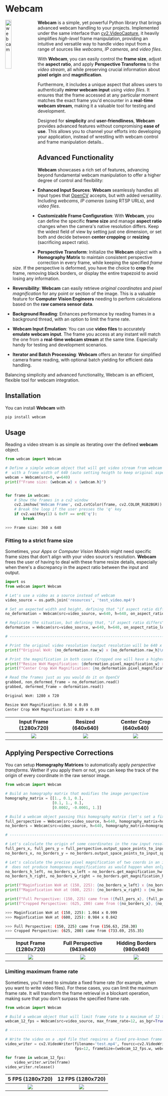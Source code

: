 # Webcam
<img alt="webcam" title="webcam" src="https://raw.githubusercontent.com/Eric-Canas/webcam/main/resources/logo.png" width="20%" align="left"> **Webcam** is a simple, yet powerful Python library that brings advanced webcam handling to your projects. Implemented under the same interface than [cv2.VideoCapture](https://docs.opencv.org/3.4/d8/dfe/classcv_1_1VideoCapture.html#a57c0e81e83e60f36c83027dc2a188e80), it heavily simplifies _high-level_ frame manipulation, providing an intuitive and versatile way to handle video input from a range of sources like _webcams_, _IP cameras_, and _video files_.

With **Webcam**, you can easily control the **frame size**, adjust the **aspect ratio**, and apply **Perspective Transforms** to the _video stream_, all while preserving crucial information about **pixel origin** and **magnification**.

Furthermore, it includes a unique aspect that allows users to authentically **mirror webcam input** using _video files_. It ensures that the frame accessed at any particular moment matches the exact frame you'd encounter in a **real-time webcam stream**, making it a valuable tool for testing and development.

Designed for **simplicity** and **user-friendliness**, **Webcam** provides advanced features without compromising **ease of use**. This allows you to channel your efforts into developing your application, instead of wrestling with webcam control and frame manipulation details..

## Advanced Functionality
**Webcam** showcases a rich set of features, advancing beyond fundamental webcam manipulation to offer a higher degree of control and flexibility:

- **Enhanced Input Sources**: **Webcam** seamlessly handles all input types that [OpenCV](https://docs.opencv.org/3.4/d8/dfe/classcv_1_1VideoCapture.html#a949d90b766ba42a6a93fe23a67785951) accepts, but with added versatility. Including _webcams_, _IP cameras_ (using RTSP URLs), and _video files_.

- **Customizable Frame Configuration**: With **Webcam**, you can define the specific **frame size** and manage **aspect ratio** changes when the camera's native resolution differs. Keep the widest field of view by setting just one dimension, or set both and decide between **center cropping** or **resizing** (sacrificing aspect ratio).

- **Perspective Transform**: Initialize the **Webcam** object with a **Homography Matrix** to maintain consistent perspective correction in every frame, while keeping the specified _frame size_.  If the perspective is deformed, you have the choice to **crop** the frame, removing black borders, or display the entire trapezoid to avoid losing any information.

- **Reversibility**: **Webcam** can easily retrieve _original coordinates_ and _pixel magnification_ for any point or section of the image. This is a valuable feature for **Computer Vision Engineers** needing to perform calculations based on the **raw camera sensor data**.

- **Background Reading**: Enhances performance by reading frames in a background thread, with an option to limit the frame rate.

- **Webcam Input Emulation**: You can use **video files** to accurately **emulate webcam input**. The frame you access at any instant will match the one from a **real-time webcam stream** at the same time. Especially handy for testing and development scenarios.

- **Iterator and Batch Processing**: **Webcam** offers an iterator for simplified camera frame reading, with optional batch yielding for efficient data handling.

Balancing simplicity and advanced functionality, Webcam is an efficient, flexible tool for webcam integration.


## Installation

You can install **Webcam** with

```bash
pip install webcam
```

## Usage

Reading a video stream is as simple as iterating over the defined **webcam** object.

```python
from webcam import Webcam

# Define a simple webcam object that will get video stream from webcam (src=0),
#  with a frame width of 640 (auto setting heigth to keep original aspect ratio)
webcam = Webcam(src=0, w=640)
print(f"Frame size: {webcam.w} x {webcam.h}")


for frame in webcam:
    # Show the frames in a cv2 window
    cv2.imshow('Webcam Frame', cv2.cvtColor(frame, cv2.COLOR_RGB2BGR))
    # Break the loop if the user presses the 'q' key
    if cv2.waitKey(1) & 0xFF == ord('q'):
        break
```
```bash
>>> Frame size: 360 x 640
```

### Fitting to a strict frame size

Sometimes, your _Apps_ or _Computer Vision Models_ might need specific frame sizes that don't align with your video source's resolution. **Webcam** frees the user of having to deal with these frame resize details, especially when there's a discrepancy in the aspect ratio between the input and output.

```python
import os
from webcam import Webcam

# Let's use a video as a source instead of webcam
video_source = os.path.join('resources', 'test_video.mp4')

# Set an expected width and height, defining that "if aspect ratio differs", center crop the image.
no_deformation = Webcam(src=video_source, w=640, h=640, on_aspect_ratio_lost='crop')

# Replicate the situation, but defining that, "if aspect ratio differs", resize it, accepting the produced deformation.
deformation = Webcam(src=video_source, w=640, h=640, on_aspect_ratio_lost='resize')

# ---------------------------------------------------------------------------------------------------

# Print the original video resolution (output resolution will be 640 x 640 as specified)
print(f"Original WxH: {no_deformation.raw_w} x {no_deformation.raw_h}\n")

# Print the magnification in both cases (Cropped one will have a higher magnification on the input's shortest axis)
print(f"Resize WxH Magnification: {deformation.pixel_magnification_w} x {deformation.pixel_magnification_h}")
print(f"Center Crop WxH Magnification: {no_deformation.pixel_magnification_w} x {no_deformation.pixel_magnification_h}")

# Read the frames just as you would do it on OpenCV
grabbed, non_deformed_frame = no_deformation.read()
grabbed, deformed_frame = deformation.read()
```

```bash
Original WxH: 1280 x 720

Resize WxH Magnification: 0.50 x 0.89
Center Crop WxH Magnification: 0.89 x 0.89
```

| Input Frame (1280x720) | Resized (640x640) | Center Crop (640x640) |
|:-------------------------:|:-------------------------:|:-------------------------:|
| ![](https://raw.githubusercontent.com/Eric-Canas/webcam/main/resources/usage_examples/strict_frame_size/base_frame.png) |  ![](https://raw.githubusercontent.com/Eric-Canas/webcam/main/resources/usage_examples/strict_frame_size/resized_frame.png) | ![](https://raw.githubusercontent.com/Eric-Canas/webcam/main/resources/usage_examples/strict_frame_size/center_crop_frame.png) |

## Applying Perspective Corrections

You can setup **Homography Matrices** to automatically apply _perspective transforms_. Wether if you apply them or not, you can keep the track of the origin of every coordinate in the raw sensor image.

```python
from webcam import Webcam

# Build an homography matrix that modifies the image perspective
homography_matrix = [[1., 0.1, 0.],
                     [0.1, 1., 0.],
                     [0.0002, -0.0001, 1.]]

# Build a webcam object passing this homography matrix (let's set a fixed height and let it decide width).
full_perspective = Webcam(src=video_source, h=640, homography_matrix=homography_matrix, crop_on_warping=False)
no_borders = Webcam(src=video_source, h=640, homography_matrix=homography_matrix, crop_on_warping=True)

# ---------------------------------------------------------------------------------------------------

# Let's calculate the origin of some coordinates in the raw input resolution (Note it expects a batch).
full_pers_x, full_pers_y = full_perspective.output_space_points_to_input_space(points_xy=((150, 225),))[0]
no_borders_x, no_borders_y = no_borders.output_space_points_to_input_space(points_xy=((625, 200), ))[0]

# Let's calculate the precise pixel magnification of two coords in an image. As perspective deformations
#  does not produce homogeneus magnifications as would happen when only resizes and/or crops are applied
no_borders_h_left, no_borders_w_left = no_borders.get_magnification_hw(x=150, y=225)
no_borders_h_right, no_borders_w_right = no_borders.get_magnification_hw(x=600, y=225)

print(f"Maginfication WxH at (150, 225): {no_borders_w_left} x {no_borders_h_left}")
print(f"Maginfication WxH at (600, 225): {no_borders_w_right} x {no_borders_h_right}\n")

print(f"Full Perspective: (150, 225) came from ({full_pers_x}, {full_pers_y})")
print(f"Cropped Perspective: (625, 200) came from ({no_borders_x}, {no_borders_y})")
```

```bash
>>> Maginfication WxH at (150, 225): 1.064 x 0.999
>>> Maginfication WxH at (600, 225): 0.984 x 0.842

>>> Full Perspective: (150, 225) came from (156.63, 258.30)
>>> Cropped Perspective: (625, 200) came from (733.69, 255.35)
```

| Input Frame (1280x720) | Full Perspective (943x640) | Hidding Borders (980x640) |
|:-------------------------:|:-------------------------:|:-------------------------:|
| ![](https://raw.githubusercontent.com/Eric-Canas/webcam/main/resources/usage_examples/perspective/base_frame.png) |  ![](https://raw.githubusercontent.com/Eric-Canas/webcam/main/resources/usage_examples/perspective/full_perspective.png) | ![](https://raw.githubusercontent.com/Eric-Canas/webcam/main/resources/usage_examples/perspective/no_borders_perspective.png) |

### Limiting maximum frame rate
Sometimes, you'll need to simulate a fixed frame rate (for example, when you want to write video files). For these cases, you can limit the maximum frame rate. It will transform the frame retrieval in a blockant operation, making sure that you don't surpass the specified frame rate.

```python
from webcam import Webcam

# Build a webcam object that will limit frame rate to a maximum of 12 fps (get it as BGR).
webcam_12_fps = Webcam(src=video_source, max_frame_rate=12, as_bgr=True, simulate_webcam=True)

# ---------------------------------------------------------------------------------------------------

# Write the video on a .mp4 file that requires a fixed pre-known frame rate
video_writer = cv2.VideoWriter(filename='test.mp4', fourcc=cv2.VideoWriter_fourcc(*'mp4v'),
                               fps=12, frameSize=(webcam_12_fps.w, webcam_12_fps.h))

for frame in webcam_12_fps:
    video_writer.write(frame)
video_writer.release()
```

| 5 FPS (1280x720) | 12 FPS (1280x720) |
|:-------------------------:|:-------------------------:|
| ![](https://raw.githubusercontent.com/Eric-Canas/webcam/main/resources/usage_examples/limited_frame_rate/5_fps.gif) | ![](https://raw.githubusercontent.com/Eric-Canas/webcam/main/resources/usage_examples/limited_frame_rate/12_fps.gif) |

